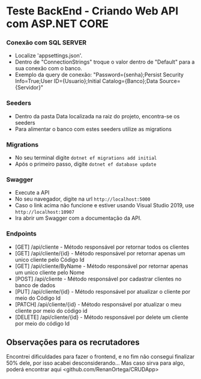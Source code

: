 # Teste BackEnd - Criando Web API com ASP.NET CORE

### Conexão com SQL SERVER

* Localize 'appsettings.json'.
* Dentro de "ConnectionStrings" troque o valor dentro de "Default" para a sua conexão com o banco.
* Exemplo da query de conexão: "Password={senha};Persist Security Info=True;User ID={Usuario};Initial Catalog={Banco};Data Source={Servidor}"

### Seeders

* Dentro da pasta Data localizada na raiz do projeto, encontra-se os seeders
* Para alimentar o banco com estes seeders utilize as migrations

### Migrations

* No seu terminal digite `` dotnet ef migrations add initial ``
* Após o primeiro passo, digite `` dotnet ef database update ``

### Swagger
* Execute a API
* No seu navegador, digite na url `http://localhost:5000`
* Caso o link acima não funcione e estiver usando Visual Studio 2019, use `http://localhost:10907`
* Ira abrir um Swagger com a documentação da API.

### Endpoints
* [GET]     /api/cliente - Método responsável por retornar todos os clientes
* [GET]     /api/cliente/{id} - Método responsável por retornar apenas um unico cliente pelo Código Id
* [GET]     /api/cliente/ByName - Método responsável por retornar apenas um unico cliente pelo Nome
* [POST]    /api/cliente - Método responsável por cadastrar clientes no banco de dados
* [PUT]     /api/cliente/{id} - Método responsável por atualizar o cliente por meio do Código Id
* [PATCH]   /api/cliente/{id} - Método responsável por atualizar o meu cliente por meio do código id
* [DELETE]  /api/cliente/{id} - Método responsável por delete um cliente por meio do código Id

## Observações para os recrutadores
Encontrei dificuldades para fazer o frontend, e no fim não consegui finalizar 50% dele, por isso acabei desconsiderando... Mas caso sirva para algo, poderá encontrar aqui <github.com/RenanOrtega/CRUDApp>
